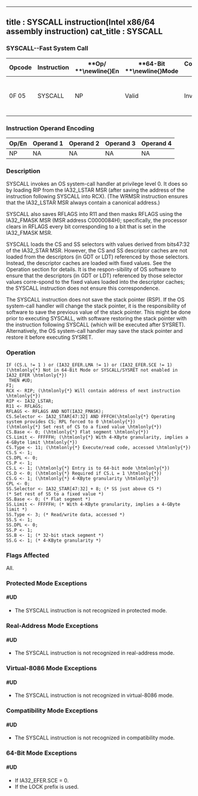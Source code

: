 ----------------------------
title : SYSCALL instruction(Intel x86/64 assembly instruction)
cat_title : SYSCALL
----------------------------
### SYSCALL--Fast System Call


|**Opcode**|**Instruction**|**Op/ **\newline{}**En**|**64-Bit **\newline{}**Mode**|**Compat/**\newline{}**Leg Mode**|**Description**|
|----------|---------------|------------------------|-----------------------------|---------------------------------|---------------|
|0F 05|SYSCALL|NP|Valid|Invalid|Fast call to privilege level 0 system procedures.|
### Instruction Operand Encoding


|Op/En|Operand 1|Operand 2|Operand 3|Operand 4|
|-----|---------|---------|---------|---------|
|NP|NA|NA|NA|NA|
### Description


SYSCALL invokes an OS system-call handler at privilege level 0. It does so by loading RIP from the IA32_LSTAR MSR (after saving the address of the instruction following SYSCALL into RCX). (The WRMSR instruction ensures that the IA32_LSTAR MSR always contain a canonical address.)

SYSCALL also saves RFLAGS into R11 and then masks RFLAGS using the IA32_FMASK MSR (MSR address C0000084H); specifically, the processor clears in RFLAGS every bit corresponding to a bit that is set in the IA32_FMASK MSR.

SYSCALL loads the CS and SS selectors with values derived from bits47:32 of the IA32_STAR MSR. However, the CS and SS descriptor caches are not loaded from the descriptors (in GDT or LDT) referenced by those selectors. Instead, the descriptor caches are loaded with fixed values. See the Operation section for details. It is the respon-sibility of OS software to ensure that the descriptors (in GDT or LDT) referenced by those selector values corre-spond to the fixed values loaded into the descriptor caches; the SYSCALL instruction does not ensure this correspondence.

The SYSCALL instruction does not save the stack pointer (RSP). If the OS system-call handler will change the stack pointer, it is the responsibility of software to save the previous value of the stack pointer. This might be done prior to executing SYSCALL, with software restoring the stack pointer with the instruction following SYSCALL (which will be executed after SYSRET). Alternatively, the OS system-call handler may save the stack pointer and restore it before executing SYSRET.


### Operation

```info-verb
IF (CS.L != 1 ) or (IA32_EFER.LMA != 1) or (IA32_EFER.SCE != 1)(\htmlonly{*} Not in 64-Bit Mode or SYSCALL/SYSRET not enabled in IA32_EFER \htmlonly{*})
 THEN #UD;
FI;
RCX <- RIP; (\htmlonly{*} Will contain address of next instruction \htmlonly{*})
RIP <- IA32_LSTAR;
R11 <- RFLAGS;
RFLAGS <- RFLAGS AND NOT(IA32_FMASK);
CS.Selector <- IA32_STAR[47:32] AND FFFCH(\htmlonly{*} Operating system provides CS; RPL forced to 0 \htmlonly{*})
(\htmlonly{*} Set rest of CS to a fixed value \htmlonly{*})
CS.Base <- 0; (\htmlonly{*} Flat segment \htmlonly{*})
CS.Limit <- FFFFFH; (\htmlonly{*} With 4-KByte granularity, implies a 4-GByte limit \htmlonly{*})
CS.Type <- 11; (\htmlonly{*} Execute/read code, accessed \htmlonly{*})
CS.S <- 1;
CS.DPL <- 0;
CS.P <- 1;
CS.L <- 1; (\htmlonly{*} Entry is to 64-bit mode \htmlonly{*})
CS.D <- 0; (\htmlonly{*} Required if CS.L = 1 \htmlonly{*})
CS.G <- 1; (\htmlonly{*} 4-KByte granularity \htmlonly{*})
CPL <- 0;
SS.Selector <- IA32_STAR[47:32] + 8; (* SS just above CS *)
(* Set rest of SS to a fixed value *)
SS.Base <- 0; (* Flat segment *)
SS.Limit <- FFFFFH; (* With 4-KByte granularity, implies a 4-GByte limit *)
SS.Type <- 3; (* Read/write data, accessed *)
SS.S <- 1;
SS.DPL <- 0;
SS.P <- 1;
SS.B <- 1; (* 32-bit stack segment *)
SS.G <- 1; (* 4-KByte granularity *)
```
### Flags Affected


All.


### Protected Mode Exceptions

#### #UD
* The SYSCALL instruction is not recognized in protected mode.

### Real-Address Mode Exceptions

#### #UD
* The SYSCALL instruction is not recognized in real-address mode.

### Virtual-8086 Mode Exceptions

#### #UD
* The SYSCALL instruction is not recognized in virtual-8086 mode.

### Compatibility Mode Exceptions

#### #UD
* The SYSCALL instruction is not recognized in compatibility mode.

### 64-Bit Mode Exceptions

#### #UD
* If IA32_EFER.SCE = 0.
* If the LOCK prefix is used.
